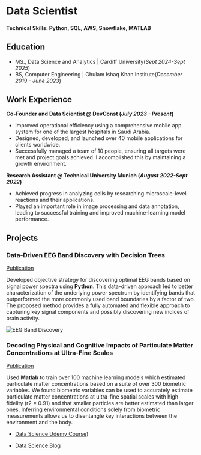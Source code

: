 # Data Scientist

#### Technical Skills: Python, SQL, AWS, Snowflake, MATLAB

## Education
- MS., Data Science and Analytics | Cardiff University(_Sept 2024-Sept 2025_)								       		
- BS, Computer Engineering | Ghulam Ishaq Khan Institute(_December 2019 - June 2023_)	 			        		

## Work Experience
**Co-Founder and  Data Scientist @ DevConst (_July 2023 - Present_)**
- Improved operational efficiency using a comprehensive mobile app system for one of the largest hospitals in Saudi
Arabia.
- Designed, developed, and launched over 40 mobile applications for clients worldwide.
- Successfully managed a team of 10 people, ensuring all targets were met and project goals achieved. I accomplished
this by maintaining a growth environment.

**Research Assistant @ Technical University Munich (_August 2022-Sept 2022_)**
- Achieved progress in analyzing cells by researching microscale-level reactions and their applications.
- Played an important role in image processing and data annotation, leading to successful training and improved
machine-learning model performance.

## Projects
### Data-Driven EEG Band Discovery with Decision Trees
[Publication](https://www.mdpi.com/1424-8220/22/8/3048)

Developed objective strategy for discovering optimal EEG bands based on signal power spectra using **Python**. This data-driven approach led to better characterization of the underlying power spectrum by identifying bands that outperformed the more commonly used band boundaries by a factor of two. The proposed method provides a fully automated and flexible approach to capturing key signal components and possibly discovering new indices of brain activity.

![EEG Band Discovery](/assets/img/eeg_band_discovery.jpeg)

### Decoding Physical and Cognitive Impacts of Particulate Matter Concentrations at Ultra-Fine Scales
[Publication](https://www.mdpi.com/1424-8220/22/11/4240)

Used **Matlab** to train over 100 machine learning models which estimated particulate matter concentrations based on a suite of over 300 biometric variables. We found biometric variables can be used to accurately estimate particulate matter concentrations at ultra-fine spatial scales with high fidelity (r2 = 0.91) and that smaller particles are better estimated than larger ones. Inferring environmental conditions solely from biometric measurements allows us to disentangle key interactions between the environment and the body.


- [Data Science Udemy Course](https://www.udemy.com/course/data-analysis-for-complete-beginners))


- [Data Science Blog](https://medium.com/@m.saad.ce)

